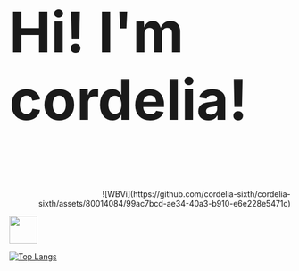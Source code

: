 <!-- Header -->
<p style="font-size:100px">
  <strong>
    Hi! I'm cordelia!
  </strong>
</p>

<p>
<div align="right">
  ![WBVi](https://github.com/cordelia-sixth/cordelia-sixth/assets/80014084/99ac7bcd-ae34-40a3-b910-e6e228e5471c)
</div>
  
</p>


<!-- Social icons -->

<a href="https://zenn.dev/cordelia">
  <img width="50px" src="https://github.com/cordelia-sixth/cordelia-sixth/assets/80014084/891779b3-82c9-4c9e-8462-8f88db678cda"/>
</a>







<!--
## My skills
[![My Skills](https://skillicons.dev/icons?i=html,css,js,ts)](https://skillicons.dev)
-->

[![Top Langs](https://github-readme-stats.vercel.app/api/top-langs/?username=cordelia-sixth&hide=ruby,php)](https://github.com/cordelia-sixth/github-readme-stats)

<!--
**cordelia-sixth/cordelia-sixth** is a ✨ _special_ ✨ repository because its `README.md` (this file) appears on your GitHub profile.

Here are some ideas to get you started:

- 🔭 I’m currently working on ...
- 🌱 I’m currently learning ...
- 👯 I’m looking to collaborate on ...
- 🤔 I’m looking for help with ...
- 💬 Ask me about ...
- 📫 How to reach me: ...
- 😄 Pronouns: ...
- ⚡ Fun fact: ...
-->
